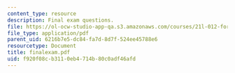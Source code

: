 ```yaml
---
content_type: resource
description: Final exam questions.
file: https://ol-ocw-studio-app-qa.s3.amazonaws.com/courses/21l-012-forms-of-western-narrative-spring-2004/f920f08cb3110eb4714b80c0adf46afd_finalexam.pdf
file_type: application/pdf
parent_uid: 6216b7e5-dc84-fa7d-8d7f-524ee45788e6
resourcetype: Document
title: finalexam.pdf
uid: f920f08c-b311-0eb4-714b-80c0adf46afd
---
```

